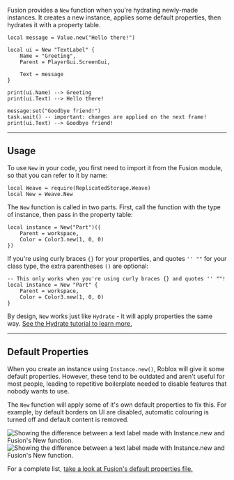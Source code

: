 Fusion provides a `New` function when you're hydrating newly-made instances. It
creates a new instance, applies some default properties, then hydrates it with
a property table.

```luau
local message = Value.new("Hello there!")

local ui = New "TextLabel" {
	Name = "Greeting",
	Parent = PlayerGui.ScreenGui,

	Text = message
}

print(ui.Name) --> Greeting
print(ui.Text) --> Hello there!

message:set("Goodbye friend!")
task.wait() -- important: changes are applied on the next frame!
print(ui.Text) --> Goodbye friend!
```

---

## Usage

To use `New` in your code, you first need to import it from the Fusion module,
so that you can refer to it by name:

```luau linenums="1" hl_lines="2"
local Weave = require(ReplicatedStorage.Weave)
local New = Weave.New
```

The `New` function is called in two parts. First, call the function with the
type of instance, then pass in the property table:

```luau
local instance = New("Part")({
	Parent = workspace,
	Color = Color3.new(1, 0, 0)
})
```

If you're using curly braces `{}` for your properties, and quotes `'' ""` for
your class type, the extra parentheses `()` are optional:

```luau
-- This only works when you're using curly braces {} and quotes '' ""!
local instance = New "Part" {
	Parent = workspace,
	Color = Color3.new(1, 0, 0)
}
```

By design, `New` works just like `Hydrate` - it will apply properties the same
way. [See the Hydrate tutorial to learn more.](../hydration)

---

## Default Properties

When you create an instance using `Instance.new()`, Roblox will give it some
default properties. However, these tend to be outdated and aren't useful for
most people, leading to repetitive boilerplate needed to disable features that
nobody wants to use.

The `New` function will apply some of it's own default properties to fix this.
For example, by default borders on UI are disabled, automatic colouring is
turned off and default content is removed.

![Showing the difference between a text label made with Instance.new and Fusion's New function.](Default-Props-Dark.svg#only-dark)
![Showing the difference between a text label made with Instance.new and Fusion's New function.](Default-Props-Light.svg#only-light)

For a complete list, [take a look at Fusion's default properties file.](https://github.com/Elttob/Fusion/blob/main/src/Instances/defaultProps.lua)

